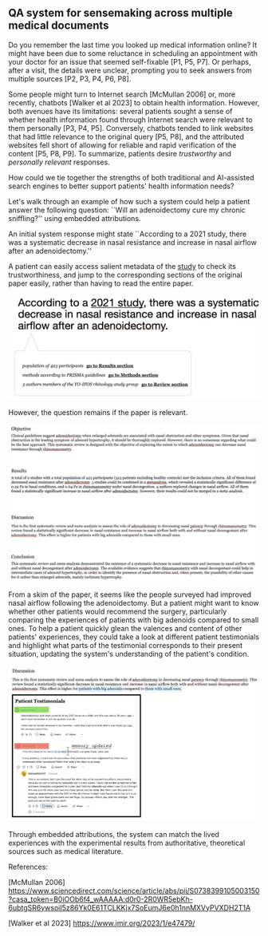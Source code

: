 ## QA system for sensemaking across multiple medical documents

Do you remember the last time you looked up medical information online? It might have been due to some reluctance in scheduling an appointment with your doctor for an issue that seemed self-fixable [P1, P5, P7]. Or perhaps, after a visit, the details were unclear, prompting you to seek answers from multiple sources [P2, P3, P4, P6, P8].

Some people might turn to Internet search [McMullan 2006] or, more recently, chatbots [Walker et al 2023] to obtain health information. However, both avenues have its limitations: several patients sought a sense of whether health information found through Internet search were relevant to them personally [P3, P4, P5]. Conversely, chatbots tended to link websites that had little relevance to the original query [P5, P8], and the attributed websites fell short of allowing for reliable and rapid verification of the content [P5, P8, P9]. To summarize, patients desire *trustworthy* and *personally relevant* responses.

How could we tie together the strengths of both traditional and AI-assisted search engines to better support patients' health information needs?

Let's walk through an example of how such a system could help a patient answer the following question: ``Will an adenoidectomy cure my chronic sniffling?'' using embedded attributions.

An initial system response might state ``According to a 2021 study, there was a systematic decrease in nasal resistance and increase in nasal airflow after an adenoidectomy.''

A patient can easily access salient metadata of the [study](https://www.sciencedirect.com/science/article/abs/pii/S0165587621003621) to check its trustworthiness, and jump to the corresponding sections of the original paper easily, rather than having to read the entire paper.

![img of research paper](/attribution.png)

However, the question remains if the paper is relevant.

![img of research paper](/paper-ref1.png)

From a skim of the paper, it seems like the people surveyed had improved nasal airflow following the adenoidectomy. But a patient might want to know whether other patients would recommend the surgery, particularly comparing the experiences of patients with big adenoids compared to small ones. To help a patient quickly glean the valences and content of other patients' experiences, they could take a look at different patient testimonials and highlight what parts of the testimonial corresponds to their present situation, updating the system's understanding of the patient's condition.

![img of research paper with highlight](/paper-memory.png)

Through embedded attributions, the system can match the lived experiences with the experimental results from authoritative, theoretical sources such as medical literature.


References:

[McMullan 2006] https://www.sciencedirect.com/science/article/abs/pii/S0738399105003150?casa_token=B0iOOb6f4_wAAAAA:d0r0-2R0WR5ebKh-6ubtgSR6ywsoiI5z86Yk0E61TCLKKjx7SoEumJ6e0h1nnMXVyPVXDH2T1A

[Walker et al 2023] https://www.jmir.org/2023/1/e47479/